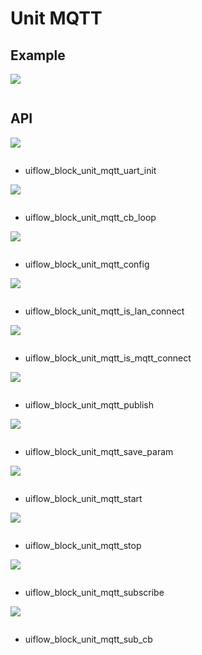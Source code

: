 # Unit MQTT

## Example

<img class="blockly_svg" src="example.svg">

```python

```

## API

<img class="blockly_svg" src="https://m5stack.oss-cn-shenzhen.aliyuncs.com/resource/docs/static/assets/img/uiflow/blockly/unit/mqtt/uiflow_block_unit_mqtt_uart_init.svg">

```python

```

- uiflow_block_unit_mqtt_uart_init

<img class="blockly_svg" src="https://m5stack.oss-cn-shenzhen.aliyuncs.com/resource/docs/static/assets/img/uiflow/blockly/unit/mqtt/uiflow_block_unit_mqtt_cb_loop.svg">

```python

```

- uiflow_block_unit_mqtt_cb_loop

<img class="blockly_svg" src="https://m5stack.oss-cn-shenzhen.aliyuncs.com/resource/docs/static/assets/img/uiflow/blockly/unit/mqtt/uiflow_block_unit_mqtt_config.svg">

```python

```

- uiflow_block_unit_mqtt_config

<img class="blockly_svg" src="https://m5stack.oss-cn-shenzhen.aliyuncs.com/resource/docs/static/assets/img/uiflow/blockly/unit/mqtt/uiflow_block_unit_mqtt_is_lan_connect.svg">

```python

```

- uiflow_block_unit_mqtt_is_lan_connect

<img class="blockly_svg" src="https://m5stack.oss-cn-shenzhen.aliyuncs.com/resource/docs/static/assets/img/uiflow/blockly/unit/mqtt/uiflow_block_unit_mqtt_is_mqtt_connect.svg">

```python

```

- uiflow_block_unit_mqtt_is_mqtt_connect

<img class="blockly_svg" src="https://m5stack.oss-cn-shenzhen.aliyuncs.com/resource/docs/static/assets/img/uiflow/blockly/unit/mqtt/uiflow_block_unit_mqtt_publish.svg">

```python

```

- uiflow_block_unit_mqtt_publish

<img class="blockly_svg" src="https://m5stack.oss-cn-shenzhen.aliyuncs.com/resource/docs/static/assets/img/uiflow/blockly/unit/mqtt/uiflow_block_unit_mqtt_save_param.svg">

```python

```

- uiflow_block_unit_mqtt_save_param

<img class="blockly_svg" src="https://m5stack.oss-cn-shenzhen.aliyuncs.com/resource/docs/static/assets/img/uiflow/blockly/unit/mqtt/uiflow_block_unit_mqtt_start.svg">

```python

```

- uiflow_block_unit_mqtt_start

<img class="blockly_svg" src="https://m5stack.oss-cn-shenzhen.aliyuncs.com/resource/docs/static/assets/img/uiflow/blockly/unit/mqtt/uiflow_block_unit_mqtt_stop.svg">

```python

```

- uiflow_block_unit_mqtt_stop

<img class="blockly_svg" src="https://m5stack.oss-cn-shenzhen.aliyuncs.com/resource/docs/static/assets/img/uiflow/blockly/unit/mqtt/uiflow_block_unit_mqtt_subscribe.svg">

```python

```

- uiflow_block_unit_mqtt_subscribe

<img class="blockly_svg" src="https://m5stack.oss-cn-shenzhen.aliyuncs.com/resource/docs/static/assets/img/uiflow/blockly/unit/mqtt/uiflow_block_unit_mqtt_sub_cb.svg">

```python

```

- uiflow_block_unit_mqtt_sub_cb

